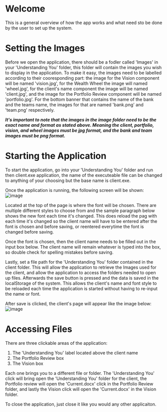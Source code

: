 # Welcome
This is a general overview of how the app works and what need sto be done by the user to set up the system.


# Setting the Images
Before we open the application, there should be a fodler called 'Images' in your 'Understanding You' folder, this folder will contain the images you wish to display in the application. To make it easy, the images need to be labelled according to their cooresponding part: the image for the Vision component will be named 'vision.jpg', for the Wealth Wheel the image will named 'wheel.jpg', for the client's name component the image will be named 'client.jpg', and the image for the Portfolio Review component will be named 'portfolio.jpg'. For the bottom banner that contains the name of the bank and the teams name, the images for that are named 'bank.png' and 'team.png' respectively. 

__*It's important to note that the images in the image folder need to be the exact name and format as stated above. Meaning the client, portfolio, vision, and wheel images must be jpg format, and the bank and team images must be png format.*__

# Starting the Application
To start the application, go into your 'Understanding You' folder and run then client.exe application, the name of the executeable file can be changed to anything of your choosing but the base name is client.exe.

Once the application is running, the following screen will be shown:
![image](https://user-images.githubusercontent.com/127133975/236402651-bab4db8c-b239-4be6-95d1-e73124029d39.png)

Located at the top of the page is where the font will be chosen. There are multiple different styles to choose from and the sample paragraph below shows the new font each time it's changed. This does reload the pag with each time it's changed so the client name will have to be entered after the font is chosen and before saving, or reentered everytime the font is changed before saving. 

Once the font is chosen, then the client name needs to be filled out in the input box below. The client name will remain whatever is typed into the box, so double check for spelling mistakes before saving.

Lastly, set a file path for the 'Understanding You' folder contained in the client folder. This will allow the application to retrieve the Images used for the client, and allow the application to access the folders needed to open up files. Afterwards the save button is pressed and the data is saved in the localStorage of the system. This allows the client's name and font style to be reloaded each time the application is started without having to re-input the name or font.

After save is clicked, the client's page will appear like the image below:
![image](https://user-images.githubusercontent.com/127133975/235861471-83ae2d62-4dff-4336-beea-646b0395fc7b.png)


# Accessing Files
There are three clickable areas of the application:
  1. The 'Understanding You' label located above the client name
  2. The Portfolio Review box
  3. The Vision box

Each one brings you to a different file or folder. The 'Understanding You' click will bring open the 'Understanding You' folder for the client, the Portfolio review will open the 'Current.docx' click in the Portfolio Review folder, and lastly the Vision click will open the 'Current.docx' in the Vision folder.

To close the application, just close it like you would any other applicaiton.

